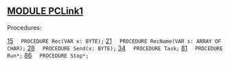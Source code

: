 
## [MODULE PCLink1](https://github.com/io-core/System/blob/main/PCLink1.Mod)

Procedures:

[15](https://github.com/io-core/System/blob/main/PCLink1.Mod#15) `  PROCEDURE Rec(VAR x: BYTE);`
[21](https://github.com/io-core/System/blob/main/PCLink1.Mod#21) `  PROCEDURE RecName(VAR s: ARRAY OF CHAR);`
[28](https://github.com/io-core/System/blob/main/PCLink1.Mod#28) `  PROCEDURE Send(x: BYTE);`
[34](https://github.com/io-core/System/blob/main/PCLink1.Mod#34) `  PROCEDURE Task;`
[81](https://github.com/io-core/System/blob/main/PCLink1.Mod#81) `  PROCEDURE Run*;`
[86](https://github.com/io-core/System/blob/main/PCLink1.Mod#86) `  PROCEDURE Stop*;`
